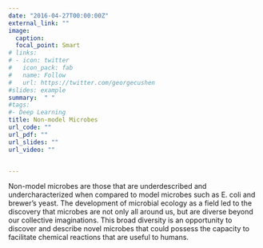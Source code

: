 ```yaml
---
date: "2016-04-27T00:00:00Z"
external_link: ""
image:
  caption: 
  focal_point: Smart
# links:
# - icon: twitter
#   icon_pack: fab
#   name: Follow
#   url: https://twitter.com/georgecushen
#slides: example
summary:  " "
#tags:
#- Deep Learning
title: Non-model Microbes
url_code: ""
url_pdf: ""
url_slides: ""
url_video: ""


---
```


Non-model microbes are those that are underdescribed and undercharacterized when compared to model microbes such as E. coli and brewer’s yeast. The development of microbial ecology as a field led to the discovery that microbes are not only all around us, but are diverse beyond our collective imaginations. This broad diversity is an opportunity to discover and describe novel microbes that could possess the capacity to facilitate chemical reactions that are useful to humans.  